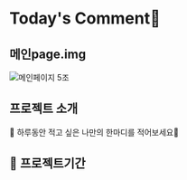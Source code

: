 # Today's Comment🧡

## 메인page.img

![메인페이지 5조](https://user-images.githubusercontent.com/100943412/196769663-4af3bd56-340f-4980-91ca-57262ba56c37.png)

## 프로젝트 소개
📌 하루동안 적고 싶은 나만의 한마디를 적어보세요🧡

## 📅 프로젝트기간

